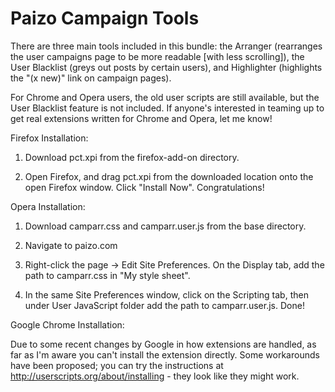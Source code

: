 Paizo Campaign Tools
====================

There are three main tools included in this bundle: the Arranger (rearranges 
the user campaigns page to be more readable [with less scrolling]), the User 
Blacklist (greys out posts by certain users), and Highlighter (highlights 
the "(x new)" link on campaign pages). 

For Chrome and Opera users, the old user scripts are still available, but the 
User Blacklist feature is not included. If anyone's interested in teaming up 
to get real extensions written for Chrome and Opera, let me know!

Firefox Installation:

1) Download pct.xpi from the firefox-add-on directory.

2) Open Firefox, and drag pct.xpi from the downloaded location onto the open 
   Firefox window. Click "Install Now". Congratulations!


Opera Installation:

1) Download camparr.css and camparr.user.js from the base directory.

1) Navigate to paizo.com

2) Right-click the page -> Edit Site Preferences. On the Display tab, add 
the path to camparr.css in "My style sheet".

3) In the same Site Preferences window, click on the Scripting tab, then 
under User JavaScript folder add the path to camparr.user.js. Done!


Google Chrome Installation:

Due to some recent changes by Google in how extensions are handled, as far 
as I'm aware you can't install the extension directly. Some workarounds 
have been proposed; you can try the instructions at 
http://userscripts.org/about/installing - they look like they might work.
